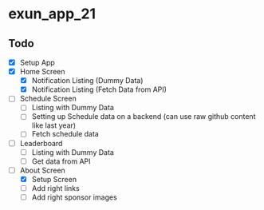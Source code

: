# exun_app_21

## Todo

- [x] Setup App
- [x] Home Screen
  - [x] Notification Listing (Dummy Data)
  - [x] Notification Listing (Fetch Data from API)
- [ ] Schedule Screen
  - [ ] Listing with Dummy Data
  - [ ] Setting up Schedule data on a backend (can use raw github content like last year)
  - [ ] Fetch schedule data
- [ ] Leaderboard
  - [ ] Listing with Dummy Data
  - [ ] Get data from API
- [ ] About Screen
  - [x] Setup Screen
  - [ ] Add right links
  - [ ] Add right sponsor images
